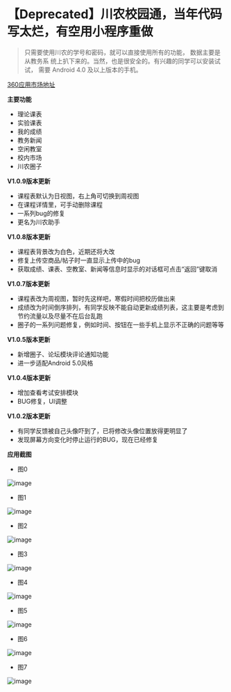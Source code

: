 # 【Deprecated】川农校园通，当年代码写太烂，有空用小程序重做
> 只需要使用川农的学号和密码，就可以直接使用所有的功能，
> 数据主要是从教务系 统上扒下来的。当然，也是很安全的。有兴趣的同学可以安装试试，
> 需要 Android 4.0 及以上版本的手机。

[360应用市场地址][1]


**主要功能**

* 理论课表
* 实验课表
* 我的成绩
* 教务新闻
* 空闲教室
* 校内市场
* 川农圈子

**V1.0.9版本更新**

* 课程表默认为日视图，右上角可切换到周视图
* 在课程详情里，可手动删除课程
* 一系列bug的修复
* 更名为川农助手

**V1.0.8版本更新**

* 课程表背景改为白色，近期还将大改
* 修复上传空商品/帖子时一直显示上传中的bug
* 获取成绩、课表、空教室、新闻等信息时显示的对话框可点击“返回”键取消

**V1.0.7版本更新**

* 课程表改为周视图，暂时先这样吧，寒假时间把校历做出来
* 成绩改为时间倒序排列，有同学反映不能自动更新成绩列表，这主要是考虑到节约流量以及尽量不在后台乱跑
* 圈子的一系列问题修复，例如时间、按钮在一些手机上显示不正确的问题等等

**V1.0.5版本更新**

* 新增圈子、论坛模块评论通知功能
* 进一步适配Android 5.0风格

**V1.0.4版本更新**

* 增加查看考试安排模块
* BUG修复，UI调整

**V1.0.2版本更新**

* 有同学反馈被自己头像吓到了，已将修改头像位置放得更明显了
* 发现屏幕方向变化时停止运行的BUG，现在已经修复

**应用截图**

* 图0

 ![image](https://github.com/WinsonTse/SicauHelper/raw/master/Screenshots/img0.png)
* 图1

 ![image](https://github.com/WinsonTse/SicauHelper/raw/master/Screenshots/img1.png)
* 图2

 ![image](https://github.com/WinsonTse/SicauHelper/raw/master/Screenshots/img2.png)
* 图3

 ![image](https://github.com/WinsonTse/SicauHelper/raw/master/Screenshots/img3.png)
* 图4

 ![image](https://github.com/WinsonTse/SicauHelper/raw/master/Screenshots/img4.png)
* 图5

 ![image](https://github.com/WinsonTse/SicauHelper/raw/master/Screenshots/img5.png)
* 图6

 ![image](https://github.com/WinsonTse/SicauHelper/raw/master/Screenshots/img6.png)
* 图7

 ![image](https://github.com/WinsonTse/SicauHelper/raw/master/Screenshots/img7.png)
 
  [1]: http://zhushou.360.cn/detail/index/soft_id/2395455?recrefer=SE_D_%E5%B7%9D%E5%86%9C
  
